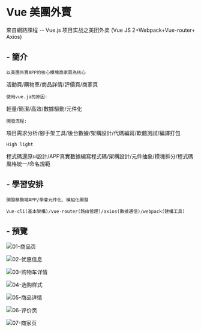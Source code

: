 # Vue 美團外賣

來自網路課程 -- Vue.js 项目实战之美团外卖 (Vue JS 2+Webpack+Vue-router+ Axios)

## - 簡介

`以美團外賣APP的核心模塊商家頁為核心`

活動頁/購物車/商品詳情/評價頁/商家頁

`使用vue.ja的原因:`

輕量/簡潔/高效/數據驅動/元件化

`開發流程:`

項目需求分析/腳手架工具/後台數據/架構設計/代碼編寫/軟體測試/編譯打包

`High light`

程式碼還原ui設計/APP真實數據編寫程式碼/架構設計/元件抽象/模塊拆分/程式碼風格統一/命名規範

## - 學習安排

`開發移動端APP/學會元件化、模組化開發`

`Vue-cli(基本架構)/vue-router(路由管理)/axios(數據通信)/webpack(建構工具)`



## - 預覽
![01-商品页](http://bluezyz.com/usr/uploads/2019/10/587669134.png)

![02-优惠信息](http://bluezyz.com/usr/uploads/2019/10/2344939518.png)

![03-购物车详情](http://bluezyz.com/usr/uploads/2019/10/104203074.png)

![04-选购样式](http://bluezyz.com/usr/uploads/2019/10/3358058103.png)

![05-商品详情](http://bluezyz.com/usr/uploads/2019/10/2664403843.png)

![06-评价页](http://bluezyz.com/usr/uploads/2019/10/1336476675.png)

![07-商家页](http://bluezyz.com/usr/uploads/2019/10/656186445.png)

